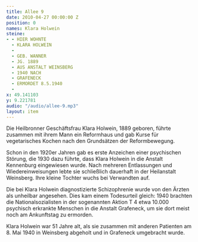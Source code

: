 ```yaml
---
title: Allee 9
date: 2010-04-27 00:00:00 Z
position: 0
names: Klara Holwein
steine:
- - HIER WOHNTE
  - KLARA HOLWEIN
  - 
  - GEB. WANNER
  - JG. 1889
  - AUS ANSTALT WEINSBERG
  - 1940 NACH
  - GRAFENECK
  - ERMORDET 8.5.1940
  - 
x: 49.141103
y: 9.221781
audio: "/audio/allee-9.mp3"
layout: item
---
```


Die Heilbronner Geschäftsfrau Klara Holwein, 1889 geboren, führte zusammen mit ihrem Mann ein Reformhaus und gab Kurse für vegetarisches Kochen nach den Grundsätzen der Reformbewegung.

Schon in den 1920er Jahren gab es erste Anzeichen einer psychischen Störung, die 1930 dazu führte, dass Klara Holwein in die Anstalt Kennenburg eingewiesen wurde. Nach mehreren Entlassungen und Wiedereinweisungen lebte sie schließlich dauerhaft in der Heilanstalt Weinsberg. Ihre kleine Tochter wuchs bei Verwandten auf.

Die bei Klara Holwein diagnostizierte Schizophrenie wurde von den Ärzten als unheilbar angesehen. Dies kam einem Todesurteil gleich: 1940 brachten die Nationalsozialisten in der sogenannten Aktion T 4 etwa 10.000 psychisch erkrankte Menschen in die Anstalt Grafeneck, um sie dort meist noch am Ankunftstag zu ermorden. 

Klara Holwein war 51 Jahre alt, als sie zusammen mit anderen Patienten am 8. Mai 1940 in Weinsberg abgeholt und in Grafeneck umgebracht wurde.